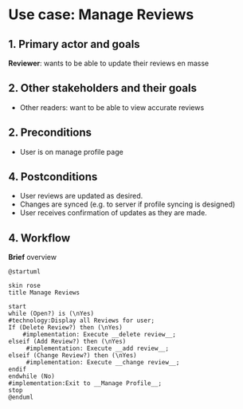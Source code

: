 # Use case: Manage Reviews

## 1. Primary actor and goals
__Reviewer__: wants to be able to update their reviews en masse

## 2. Other stakeholders and their goals

* Other readers: want to be able to view accurate reviews

## 2. Preconditions

* User is on manage profile page

## 4. Postconditions

* User reviews are updated as desired.
* Changes are synced (e.g. to server if profile syncing is designed)
* User receives confirmation of updates as they are made.

## 4. Workflow

__Brief__ overview

```plantuml
@startuml

skin rose
title Manage Reviews

start
while (Open?) is (\nYes)
#technology:Display all Reviews for user;
If (Delete Review?) then (\nYes)
    #implementation: Execute __delete review__;
elseif (Add Review?) then (\nYes)
     #implementation: Execute __add review__;
elseif (Change Review?) then (\nYes)
     #implementation: Execute __change review__;
endif
endwhile (No)
#implementation:Exit to __Manage Profile__;
stop
@enduml
```